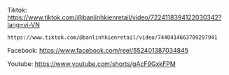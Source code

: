 Tiktok: https://www.tiktok.com/@banlinhkienretail/video/7224118394122030342?lang=vi-VN

	https://www.tiktok.com/@banlinhkienretail/video/7440414663709297941

Facebook: https://www.facebook.com/reel/552401387034845

Youtube: https://www.youtube.com/shorts/gAcF9GxkFPM
